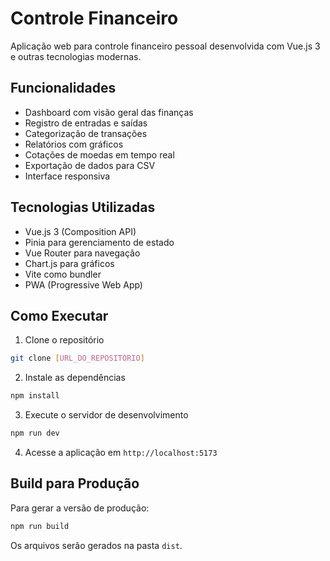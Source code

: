 # Controle Financeiro

Aplicação web para controle financeiro pessoal desenvolvida com Vue.js 3 e outras tecnologias modernas.

## Funcionalidades

- Dashboard com visão geral das finanças
- Registro de entradas e saídas
- Categorização de transações
- Relatórios com gráficos
- Cotações de moedas em tempo real
- Exportação de dados para CSV
- Interface responsiva

## Tecnologias Utilizadas

- Vue.js 3 (Composition API)
- Pinia para gerenciamento de estado
- Vue Router para navegação
- Chart.js para gráficos
- Vite como bundler
- PWA (Progressive Web App)

## Como Executar

1. Clone o repositório
```bash
git clone [URL_DO_REPOSITÓRIO]
```

2. Instale as dependências
```bash
npm install
```

3. Execute o servidor de desenvolvimento
```bash
npm run dev
```

4. Acesse a aplicação em `http://localhost:5173`

## Build para Produção

Para gerar a versão de produção:

```bash
npm run build
```

Os arquivos serão gerados na pasta `dist`.
